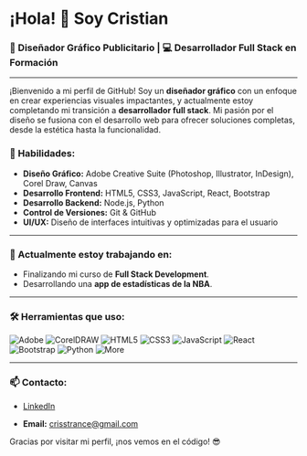 # ¡Hola! 👋 Soy Cristian

### 🎨 Diseñador Gráfico Publicitario | 💻 Desarrollador Full Stack en Formación

---

¡Bienvenido a mi perfil de GitHub! Soy un **diseñador gráfico** con un enfoque en crear experiencias visuales impactantes, y actualmente estoy completando mi transición a **desarrollador full stack**. Mi pasión por el diseño se fusiona con el desarrollo web para ofrecer soluciones completas, desde la estética hasta la funcionalidad.

### 🚀 Habilidades:
- **Diseño Gráfico:** Adobe Creative Suite (Photoshop, Illustrator, InDesign), Corel Draw, Canvas
- **Desarrollo Frontend:** HTML5, CSS3, JavaScript, React, Bootstrap
- **Desarrollo Backend:** Node.js, Python
- **Control de Versiones:** Git & GitHub
- **UI/UX:** Diseño de interfaces intuitivas y optimizadas para el usuario

---

### 🌱 Actualmente estoy trabajando en:
- Finalizando mi curso de **Full Stack Development**.
- Desarrollando una **app de estadísticas de la NBA**.

---

### 🛠 Herramientas que uso:
![Adobe](https://img.shields.io/badge/Adobe-FF0000?style=for-the-badge&logo=adobe&logoColor=white)
![CorelDRAW](https://img.shields.io/badge/CorelDRAW-47A141?style=for-the-badge&logo=coreldraw&logoColor=white)
![HTML5](https://img.shields.io/badge/HTML5-E34F26?style=for-the-badge&logo=html5&logoColor=white)
![CSS3](https://img.shields.io/badge/CSS3-1572B6?style=for-the-badge&logo=css3&logoColor=white)
![JavaScript](https://img.shields.io/badge/JavaScript-F7DF1E?style=for-the-badge&logo=javascript&logoColor=black)
![React](https://img.shields.io/badge/React-61DAFB?style=for-the-badge&logo=react&logoColor=black)
![Bootstrap](https://img.shields.io/badge/Bootstrap-7952B3?style=for-the-badge&logo=bootstrap&logoColor=white)
![Python](https://img.shields.io/badge/Python-3776AB?style=for-the-badge&logo=python&logoColor=white)
![More](https://img.shields.io/badge/More...-555555?style=for-the-badge&logo=more&logoColor=white)
<!--![Figma](https://img.shields.io/badge/Figma-000000?style=for-the-badge&logo=figma&logoColor=white)-->

---

### 📫 Contacto:
- [LinkedIn](https://linkedin.com/in/crisstrance)
<!--- [Behance](https://behance.net/tu-usuario)-->
- **Email:** crisstrance@gmail.com

Gracias por visitar mi perfil, ¡nos vemos en el código! 😎

<!--
**crisstrance/crisstrance** is a ✨ _special_ ✨ repository because its `README.md` (this file) appears on your GitHub profile.

Here are some ideas to get you started:

- 🔭 I’m currently working on ...
- 🌱 I’m currently learning ...
- 👯 I’m looking to collaborate on ...
- 🤔 I’m looking for help with ...
- 💬 Ask me about ...
- 📫 How to reach me: ...
- 😄 Pronouns: ...
- ⚡ Fun fact: ...
-->
